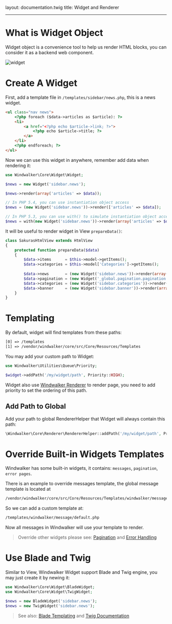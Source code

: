 layout: documentation.twig
title: Widget and Renderer

---

# What is Widget Object

Widget object is a convenience tool to help us render HTML blocks, you can consider it as a backend web component.  

![widget](https://cloud.githubusercontent.com/assets/1639206/5594250/e28c0d56-927d-11e4-8f32-19005916710c.jpg)

# Create A Widget

First, add a template file in `/templates/sidebar/news.php`, this is a news widget.

``` html
<ul class="nav news">
	<?php foreach ($data->articles as $article): ?>
	<li>
		<a href="<?php echo $article->link; ?>">
			<?php echo $article->title; ?>
		</a>
	</li>
	<?php endforeach; ?>
</ul>
```

Now we can use this widget in anywhere, remember add data when rendering it:

``` php
use Windwalker\Core\Widget\Widget;

$news = new Widget('sidebar.news');

$news->render(array('articles' => $data));

// In PHP 5.4, you can use instantiation object access
$news = (new Widget('sidebar.news'))->render(['articles' => $data]);

// In PHP 5.3, you can use with() to simulate instantiation object access
$news = with(new Widget('sidebar.news'))->render(array('articles' => $data));
```

It will be useful to render widget in View `prepareData()`:

``` php
class SakurasHtmlView extends HtmlView
{
	protected function prepareData($data)
	{
		$data->items      = $this->model->getItems();
		$data->categories = $this->model['Categories']->getItems();
		
		$data->news       = (new Widget('sidebar.news'))->render(array('articles' => $data->items));
		$data->pagination = (new Widget('_global.pagination.pagination'))->render(array('pages' => $this->model->getPagination()));
		$data->categories = (new Widget('sidebar.categories'))->render(array('categories' => $data->categories));
		$data->banner     = (new Widget('sidebar.banner'))->render(array('banner' => $data->banner));
	}
}
```

# Templating

By default, widget will find templates from these paths:
 
``` html
[0] => /templates
[1] => /vendor/windwalker/core/src/Core/Resources/Templates
```

You may add your custom path to Widget:

``` php
use Windwalker\Utilities\Queue\Priority;

$widget->addPath('/my/widget/path', Priority::HIGH);
```

Widget also use [Windwalker Renderer](https://github.com/ventoviro/windwalker-renderer) to render page, 
you need to add priority to set the ordering of this path.

## Add Path to Global

Add your path to global RendererHelper that Widget will always contain this path:

``` php
\Windwalker\Core\Renderer\RendererHelper::addPath('/my/widget/path', Priority::ABOVE_NORMAL);
```

# Override Built-in Widgets Templates

Windwalker has some built-in widgets, it contains: `messages`, `pagination`, `error pages`.

There is an example to override messages template, the global message template is located at 

``` html
/vendor/windwalker/core/src/Core/Resources/Templates/windwalker/message/default.php
```

So we can add a custom template at: 
``` html
/templates/windwalker/message/default.php
```

Now all messages in Windwalker will use your template to render.

> Override other widgets please see: [Pagination](pagination.html) and [Error Handling](error-handling.html)

# Use Blade and Twig

Similar to View, Windwalker Widget support Blade and Twig engine, you may just create it by newing it:

``` php
use Windwalker\Core\Widget\BladeWidget;
use Windwalker\Core\Widget\TwigWidget;

$news = new BladeWidget('sidebar.news');
$news = new TwigWidget('sidebar.news');
```

> See also: [Blade Templating](http://laravel.com/docs/4.2/templates) and [Twig Documentation](http://twig.sensiolabs.org/documentation)
